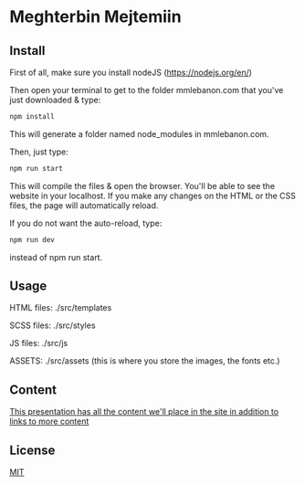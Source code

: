 
# Meghterbin Mejtemiin


## Install

First of all, make sure you install nodeJS (https://nodejs.org/en/)

Then open your terminal to get to the folder mmlebanon.com that you've just downloaded & type:
```bash
npm install
```

This will generate a folder named node_modules in mmlebanon.com.

Then, just type:
```bash
npm run start
```
This will compile the files & open the browser. You'll be able to see the website in your localhost.
If you make any changes on the HTML or the CSS files, the page will automatically reload.

If you do not want the auto-reload, type:
```bash
npm run dev
```
instead of npm run start.

## Usage

HTML files: ./src/templates

SCSS files: ./src/styles

JS files: ./src/js

ASSETS: ./src/assets (this is where you store the images, the fonts etc.)

## Content

[This presentation has all the content we'll place in the site in addition to links to more content](https://docs.google.com/presentation/d/1VutfxPBbBU1dT9s-_UXykLWQj6i_W57RlnxOHHAyJ-c/edit#slide=id.gbe3c892b54_1_102)

## License

[MIT](http://vjpr.mit-license.org)

